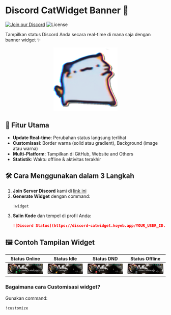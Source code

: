 # Discord CatWidget Banner 🌟

[![Join our Discord](https://img.shields.io/badge/Join_our_Discord-5865F2?style=for-the-badge&logo=discord&logoColor=white)](https://discord.gg/HqVUgbdvp6)
![License](https://img.shields.io/badge/%F0%9F%93%83_License-MIT-blue?style=for-the-badge)

Tampilkan status Discord Anda secara real-time di mana saja dengan banner widget ✨

<div align="center">
  <img src="/images/cw.png" width="200" alt="Widget Preview">
</div>

## 🚀 Fitur Utama
- **Update Real-time**: Perubahan status langsung terlihat
- **Customisasi**: Border warna (solid atau gradient), Background (image atau warna)
- **Multi-Platform**: Tampilkan di GitHub, Website and Others 
- **Statistik**: Waktu offline & aktivitas terakhir

## 🛠️ Cara Menggunakan dalam 3 Langkah
1. **Join Server Discord** kami di [link ini](https://discord.gg/HqVUgbdvp6)
2. **Generate Widget** dengan command:
   ```bash
   !widget
   ```
3. **Salin Kode** dan tempel di profil Anda:
   ```md
   ![Discord Status](https://discord-catwidget.koyeb.app/YOUR_USER_ID.png)
   ```

## 🖼️ Contoh Tampilan Widget
| Status Online | Status Idle | Status DND | Status Offline |
|---------------|-------------|------------|----------------|
| <img src="/images/online-example.png" width="600"> | <img src="/images/idle-example.png" width="600"> | <img src="/images/dnd-example.png" width="600"> | <img src="/images/offline-example.png" width="600"> |

### Bagaimana cara Customisasi widget?
Gunakan command:
```bash
!customize
```